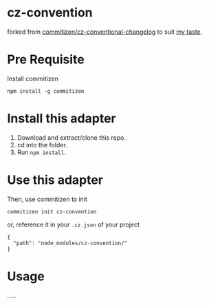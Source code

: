 # cz-convention
forked from [commitizen/cz-conventional-changelog](https://github.com/commitizen/cz-conventional-changelog) to suit [my taste](https://github.com/ShafiqIslam/dotfiles/blob/master/.gitmessage).

# Pre Requisite
Install commitizen
```
npm install -g commitizen
```

# Install this adapter

1. Download and extract/clone this repo.
2. cd into the folder.
3. Run `npm install`.

# Use this adapter

Then, use commitizen to init
```
commitizen init cz-convention
```
or, reference it in your `.cz.json` of your project
```
{
  "path": "node_modules/cz-convention/"
}
```

# Usage

.....
